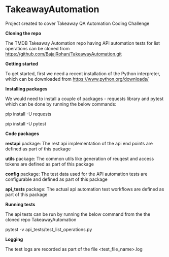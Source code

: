 # TakeawayAutomation
Project created to cover Takeaway QA Automation Coding Challenge

**Cloning the repo**

The TMDB Takeaway Automation repo having API automation tests for list operations can be cloned from https://github.com/BajajRohan/TakeawayAutomation.git

**Getting started**

To get started, first we need a recent installation of the Python interpreter, which can be downloaded from https://www.python.org/downloads/

**Installing packages**

We would need to install a couple of packages - requests library and pytest which can be done by running the below commands:

pip install -U requests

pip install -U pytest

**Code packages**

**restapi** package: The rest api implementation of the api end points are defined as part of this package

**utils** package: The common utils like generation of reuqest and access tokens are defined as part of this package

**config** package: The test data used for the API automation tests are configurable and defined as part of this package

**api_tests** package: The actual api automation test workflows are defined as part of this package

**Running tests**

The api tests can be run by running the below command from the the cloned repo TakeawayAutomation

pytest -v api_tests/test_list_operations.py

**Logging**

The test logs are recorded as part of the file <test_file_name>.log





